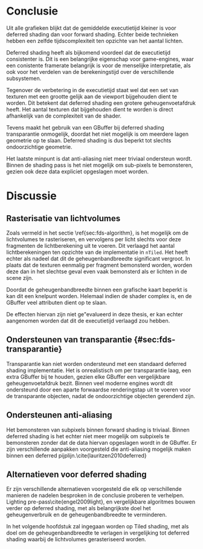# Conclusie

Uit alle grafieken blijkt dat de gemiddelde executietijd kleiner is voor 
deferred shading dan voor forward shading. Echter beide technieken hebben een
zelfde tijdscomplexiteit ten opzichte van het aantal lichten. 

Deferred shading heeft als bijkomend voordeel dat de executietijd consistenter
is. Dit is een belangrijke eigenschap voor game-engines, waar een conistente
framerate belangrijk is voor de menselijke interpretatie, als ook voor het 
verdelen van de berekeningstijd over de verschillende subsystemen.

Tegenover de verbetering in de executietijd staat wel dat een set van texturen
met een grootte gelijk aan de viewport bijgehouden dient te worden. Dit betekent
dat deferred shading een grotere geheugenvoetafdruk heeft. Het aantal texturen
dat bijgehouden dient te worden is direct afhankelijk van de complexiteit
van de shader. 

Tevens maakt het gebruik van een GBuffer bij deferred shading transparantie
onmogelijk, doordat het niet mogelijk is om meerdere lagen geometrie op te
slaan. Deferred shading is dus beperkt tot slechts ondoorzichtige geometrie.

Het laatste minpunt is dat anti-aliasing niet meer triviaal ondersteun wordt.
Binnen de shading pass is het niet mogelijk om sub-pixels te bemonsteren, gezien
ook deze data expliciet opgeslagen moet worden.


# Discussie

## Rasterisatie van lichtvolumes

Zoals vermeld in het sectie \ref{sec:fds-algorithm}, is het mogelijk om de 
lichtvolumes te rasteriseren, en vervolgens per licht slechts voor deze 
fragmenten de lichtberekening uit te voeren. Dit verlaagd het aantal
lichtberekeningen ten opzichte van de implementatie in `nTiled`. 
Het heeft echter als nadeel dat dit de geheugenbandbreedte significant vergroot.
In plaats dat de texturen eenmalig per fragment bemonsterd worden, worden deze
dan in het slechtse geval even vaak bemonsterd als er lichten in de scene zijn.

Doordat de geheugenbandbreedte binnen een grafische kaart beperkt is kan dit 
een knelpunt worden. Helemaal indien de shader complex is, en de GBuffer 
veel attributen dient op te slaan.

De effecten hiervan zijn niet ge\"evalueerd in deze thesis, er kan echter
aangenomen worden dat dit de executietijd verlaagd zou hebben.

## Ondersteunen van transparantie {#sec:fds-transparantie}

Transparantie kan niet worden ondersteund met een standaard deferred shading
implementatie. Het is onrealistisch om per transparantie laag, een extra 
GBuffer bij te houden, gezien elke GBuffer een vergelijkbare geheugenvoetafdruk
bezit. Binnen veel moderne engines wordt dit ondersteund door een aparte 
forwaardse renderingstap uit te voeren voor de transparante objecten, nadat
de ondoorzichtige objecten gerenderd zijn.

## Ondersteunen anti-aliasing

Het bemonsteren van subpixels binnen forward shading is triviaal. 
Binnen deferred shading is het echter niet meer mogelijk om subpixels te bemonsteren
zonder dat de data hiervan opgeslagen wordt in de GBuffer. 
Er zijn verschillende aanpakken voorgesteld die anti-aliasing mogelijk maken
binnen een deferred pijplijn.\cite{lauritzen2010deferred}

## Alternatieven voor deferred shading

Er zijn verschillende alternatieven voorgesteld die elk op verschillende 
manieren de nadelen besproken in de conclusie proberen te verhelpen.
Lighting pre-pass\cite{engel2009light}, en vergelijkbare algoritmes
bouwen verder op deferred shading, met als belangrijkste doel het 
geheugenverbruik en de geheugenbandbreedte te verminderen.

In het volgende hoofdstuk zal ingegaan worden op Tiled shading, met als doel
om de geheugenbandbreedte te verlagen in vergelijking tot deferred shading 
waarbij de lichtvolumes gerasteriseerd worden.

